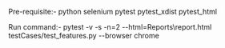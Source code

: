 Pre-requisite:-
python
selenium
pytest
pytest_xdist
pytest_html

Run command:- pytest -v -s -n=2 --html=Reports\report.html testCases/test_features.py --browser chrome
